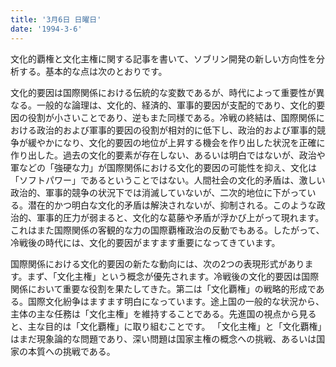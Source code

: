 ```yaml
---
title: '3月6日 日曜日'
date: '1994-3-6'
---
```


文化的覇権と文化主権に関する記事を書いて、ソブリン開発の新しい方向性を分析する。基本的な点は次のとおりです。

文化的要因は国際関係における伝統的な変数であるが、時代によって重要性が異なる。一般的な論理は、文化的、経済的、軍事的要因が支配的であり、文化的要因の役割が小さいことであり、逆もまた同様である。冷戦の終結は、国際関係における政治的および軍事的要因の役割が相対的に低下し、政治的および軍事的競争が緩やかになり、文化的要因の地位が上昇する機会を作り出した状況を正確に作り出した。過去の文化的要素が存在しない、あるいは明白ではないが、政治や軍などの「強硬な力」が国際関係における文化的要因の可能性を抑え、文化は「ソフトパワー」であるということではない。人間社会の文化的矛盾は、激しい政治的、軍事的競争の状況下では消滅していないが、二次的地位に下がっている。潜在的かつ明白な文化的矛盾は解決されないが、抑制される。このような政治的、軍事的圧力が弱まると、文化的な葛藤や矛盾が浮かび上がって現れます。これはまた国際関係の客観的な力の国際覇権政治の反動でもある。したがって、冷戦後の時代には、文化的要因がますます重要になってきています。

国際関係における文化的要因の新たな動向には、次の2つの表現形式があります。まず、「文化主権」という概念が優先されます。冷戦後の文化的要因は国際関係において重要な役割を果たしてきた。第二は「文化覇権」の戦略的形成である。国際文化紛争はますます明白になっています。途上国の一般的な状況から、主体の主な任務は「文化主権」を維持することである。先進国の視点から見ると、主な目的は「文化覇権」に取り組むことです。 「文化主権」と「文化覇権」はまだ現象論的な問題であり、深い問題は国家主権の概念への挑戦、あるいは国家の本質への挑戦である。

